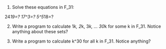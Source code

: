 1. Solve these equations in F_31:

24*19=?
17^3=?
5^5*18=?

2. Write a program to calculate 1*k, 2*k, 3*k, ... 30*k for some k in F_31. Notice anything about these sets?

3. Write a program to calculate k^30 for all k in F_31. Notice anything?